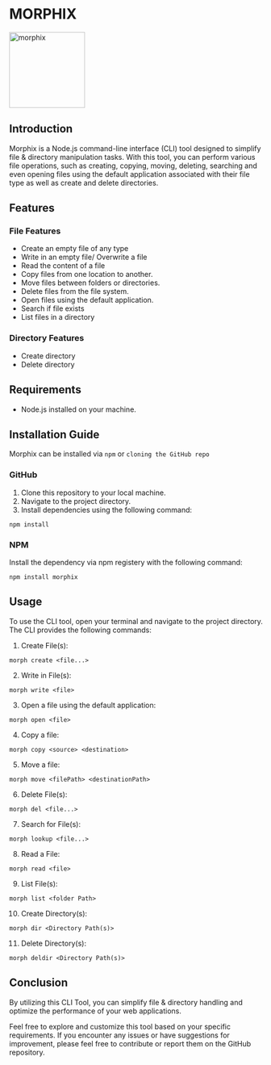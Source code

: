 # MORPHIX
<img src="https://github.com/oputaolivia/morphix/assets/72948572/e32b1a7d-6495-4ec3-a586-ccd352526cac" alt="morphix" width="150" height="150">

## Introduction
Morphix is a Node.js command-line interface (CLI) tool designed to simplify file & directory manipulation tasks. With this tool, you can perform various file operations, such as creating, copying, moving, deleting, searching and even opening files using the default application associated with their file type as well as create and delete directories.

## Features
### File Features
- Create an empty file of any type
- Write in an empty file/ Overwrite a file
- Read the content of a file
- Copy files from one location to another.
- Move files between folders or directories.
- Delete files from the file system.
- Open files using the default application.
- Search if file exists
- List files in a directory

### Directory Features
- Create directory
- Delete directory

## Requirements
- Node.js installed on your machine.

## Installation Guide
Morphix can be installed via `npm` or `cloning the GitHub repo`

### GitHub
1. Clone this repository to your local machine.
2. Navigate to the project directory.
3. Install dependencies using the following command:

```
npm install
```

### NPM
Install the dependency via npm registery with the following command:
```
npm install morphix
```
## Usage
To use the CLI tool, open your terminal and navigate to the project directory. The CLI provides the following commands:
1. Create File(s):
```
morph create <file...> 
```
2. Write in File(s):
```
morph write <file>
```
 
3. Open a file using the default application:
```
morph open <file>
```

4. Copy a file:
```
morph copy <source> <destination>
```

5. Move a file:
```
morph move <filePath> <destinationPath>
```

6. Delete File(s):
```
morph del <file...>
```

7. Search for File(s):
```
morph lookup <file...>
```

8. Read a File:
```
morph read <file>
```

9. List File(s):
```
morph list <folder Path>
```

10. Create Directory(s):
```
morph dir <Directory Path(s)>
```

11. Delete Directory(s):
```
morph deldir <Directory Path(s)>
```

## Conclusion
By utilizing this CLI Tool, you can simplify file & directory handling and optimize the performance of your web applications.

Feel free to explore and customize this tool based on your specific requirements. If you encounter any issues or have suggestions for improvement, please feel free to contribute or report them on the GitHub repository.
